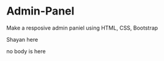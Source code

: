 # Admin-Panel
Make a resposive admin paniel using HTML, CSS, Bootstrap

Shayan here


no body is here
